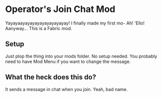 # Operator's Join Chat Mod
Yayayaayayayayayayayayayay! I finally made my first mo- Ah! 'Ello! Aanyway...
This is a Fabric mod.

## Setup
Just plop the thing into your mods folder. No setup needed.
You probably need to have Mod Menu if you want to change the message.

## What the heck does this do?
It sends a message in chat when you join. Yeah, bad name.
